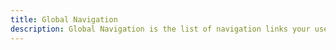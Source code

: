 ```yaml
---
title: Global Navigation
description: Global Navigation is the list of navigation links your users find in the Header on every page in Salesforce. Your Global Navigation includes a Navigation Bar where your users find the App Launcher, App Name, and Pages that each App includes.
---
```

